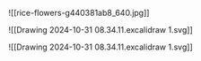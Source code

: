 ![[rice-flowers-g440381ab8_640.jpg]]

![[Drawing 2024-10-31 08.34.11.excalidraw 1.svg]]

![[Drawing 2024-10-31 08.34.11.excalidraw 1.svg]]